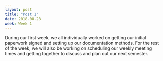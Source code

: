 ```yaml
---
layout: post
title: "Post 1"
date: 2018-08-28
week: Week 1
---
```


During our first week, we all individually worked on getting our initial paperwork signed and setting up our documentation methods. For the rest of the week, we will also be working on scheduling our weekly meeting times and getting together to discuss and plan out our next semester.
